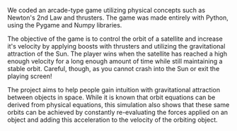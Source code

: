 We coded an arcade-type game utilizing physical concepts such as Newton's 2nd Law and thrusters. The game was made entirely with Python, using the Pygame and Numpy libraries.

The objective of the game is to control the orbit of a satellite and increase it's velocity by applying boosts with thrusters and utilizing the gravitational attraction of the Sun. The player wins when the satellite has reached a high enough velocity for a long enough amount of time while still maintaining a stable orbit. Careful, though, as you cannot crash into the Sun or exit the playing screen!

The project aims to help people gain intuition with gravitational attraction between objects in space. While it is known that orbit equations can be derived from physical equations, this simulation also shows that these same orbits can be achieved by constantly re-evaluating the forces applied on an object and adding this acceleration to the velocity of the orbiting object.
